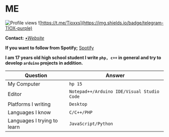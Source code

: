 # ME
![Profile views](https://gpvc.arturio.dev/Tioxs) ![https://t.me/Tioxxs](https://img.shields.io/badge/telegram-TİOX-purple)

**Contact:**
[•*Website*](http://tioxusta.cf/)

**If you want to follow from Spotify;** [Spotify](https://open.spotify.com/user/l7j67cufcf0x53xe0ak3tg84x?si=YBcMCz9KS-CDyPTnZV-7Qg
)

**I am 17 years old high school student I write `php, c++` in general and try to develop `arduino` projects in addition.**

Question | Answer
--- | --- 
My Computer  | `hp 15`
Editor  | `Notepad++/Arduino IDE/Visual Studio Code`
Platforms I writing | `Desktop`
Languages I know  | `C/C++/PHP`
Languages I trying to learn | `JavaScript/Python`
